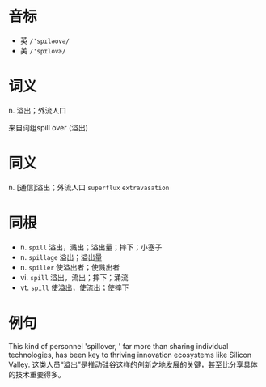 # 音标

- 英 `/'spɪləʊvə/`
- 美 `/'spɪlovɚ/`

# 词义

n. 溢出；外流人口




来自词组spill over (溢出)

# 同义

n. [通信]溢出；外流人口
`superflux` `extravasation`

# 同根

- n. `spill` 溢出，溅出；溢出量；摔下；小塞子
- n. `spillage` 溢出；溢出量
- n. `spiller` 使溢出者；使溅出者
- vi. `spill` 溢出，流出；摔下；涌流
- vt. `spill` 使溢出，使流出；使摔下

# 例句

This kind of personnel 'spillover, ' far more than sharing individual technologies, has been key to thriving innovation ecosystems like Silicon Valley.
这类人员“溢出”是推动硅谷这样的创新之地发展的关键，甚至比分享具体的技术重要得多。


